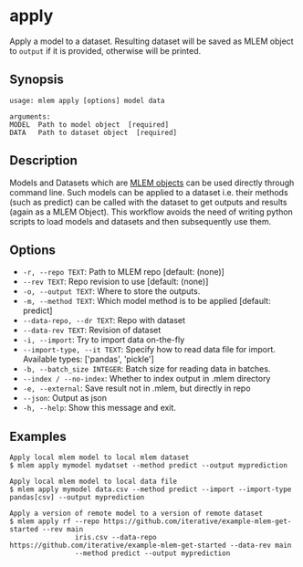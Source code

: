# apply

Apply a model to a dataset. Resulting dataset will be saved as MLEM object to
`output` if it is provided, otherwise will be printed.

## Synopsis

```usage
usage: mlem apply [options] model data

arguments:
MODEL  Path to model object  [required]
DATA   Path to dataset object  [required]
```

## Description

Models and Datasets which are [MLEM objects](/doc/user-guide/basic-concepts#mlem-objects) can be used directly through command line. Such models can be applied to a dataset i.e. their methods (such as predict) can be called with the dataset to get outputs and results (again as a MLEM Object). This workflow avoids the need of writing python scripts to load models and datasets and then subsequently use them.

## Options

- `-r, --repo TEXT`: Path to MLEM repo  [default: (none)]
- `--rev TEXT`: Repo revision to use  [default: (none)]
- `-o, --output TEXT`: Where to store the outputs.
- `-m, --method TEXT`: Which model method is to be applied  [default: predict]
- `--data-repo, --dr TEXT`: Repo with dataset
- `--data-rev TEXT`: Revision of dataset
- `-i, --import`: Try to import data on-the-fly
- `--import-type, --it TEXT`: Specify how to read data file for import. Available types: ['pandas', 'pickle']
- `-b, --batch_size INTEGER`: Batch size for reading data in batches.
- `--index / --no-index`: Whether to index output in .mlem directory
- `-e, --external`: Save result not in .mlem, but directly in repo
- `--json`: Output as json
- `-h, --help`: Show this message and exit.

## Examples

```mlem
Apply local mlem model to local mlem dataset
$ mlem apply mymodel mydatset --method predict --output myprediction

Apply local mlem model to local data file
$ mlem apply mymodel data.csv --method predict --import --import-type pandas[csv] --output myprediction

Apply a version of remote model to a version of remote dataset
$ mlem apply rf --repo https://github.com/iterative/example-mlem-get-started --rev main 
                iris.csv --data-repo https://github.com/iterative/example-mlem-get-started --data-rev main
                --method predict --output myprediction
```
